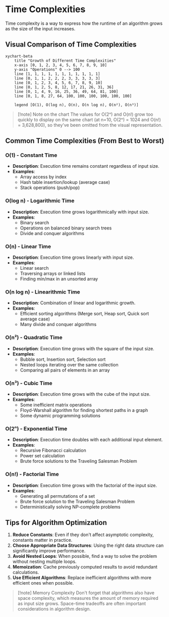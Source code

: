 # Time Complexities

Time complexity is a way to express how the runtime of an algorithm grows as the size of the input increases.

## Visual Comparison of Time Complexities

```mermaid
xychart-beta
    title "Growth of Different Time Complexities"
    x-axis [0, 1, 2, 3, 4, 5, 6, 7, 8, 9, 10]
    y-axis "Operations" 0 --> 100
    line [1, 1, 1, 1, 1, 1, 1, 1, 1, 1, 1]
    line [0, 1, 1, 2, 2, 2, 3, 3, 3, 3, 3]
    line [0, 1, 2, 3, 4, 5, 6, 7, 8, 9, 10]
    line [0, 1, 2, 5, 8, 12, 17, 21, 26, 31, 36]
    line [0, 1, 4, 9, 16, 25, 36, 49, 64, 81, 100]
    line [0, 1, 8, 27, 64, 100, 100, 100, 100, 100, 100]

    legend [O(1), O(log n), O(n), O(n log n), O(n²), O(n³)]
```

> [!note] Note on the chart
> The values for O(2ⁿ) and O(n!) grow too quickly to display on the same chart (at n=10, O(2ⁿ) = 1024 and O(n!) = 3,628,800), so they've been omitted from the visual representation.

## Common Time Complexities (From Best to Worst)

### O(1) - Constant Time

- **Description**: Execution time remains constant regardless of input size.
- **Examples**:
  - Array access by index
  - Hash table insertion/lookup (average case)
  - Stack operations (push/pop)

### O(log n) - Logarithmic Time

- **Description**: Execution time grows logarithmically with input size.
- **Examples**:
  - Binary search
  - Operations on balanced binary search trees
  - Divide and conquer algorithms

### O(n) - Linear Time

- **Description**: Execution time grows linearly with input size.
- **Examples**:
  - Linear search
  - Traversing arrays or linked lists
  - Finding min/max in an unsorted array

### O(n log n) - Linearithmic Time

- **Description**: Combination of linear and logarithmic growth.
- **Examples**:
  - Efficient sorting algorithms (Merge sort, Heap sort, Quick sort average case)
  - Many divide and conquer algorithms

### O(n²) - Quadratic Time

- **Description**: Execution time grows with the square of the input size.
- **Examples**:
  - Bubble sort, Insertion sort, Selection sort
  - Nested loops iterating over the same collection
  - Comparing all pairs of elements in an array

### O(n³) - Cubic Time

- **Description**: Execution time grows with the cube of the input size.
- **Examples**:
  - Some inefficient matrix operations
  - Floyd-Warshall algorithm for finding shortest paths in a graph
  - Some dynamic programming solutions

### O(2ⁿ) - Exponential Time

- **Description**: Execution time doubles with each additional input element.
- **Examples**:
  - Recursive Fibonacci calculation
  - Power set calculation
  - Brute force solutions to the Traveling Salesman Problem

### O(n!) - Factorial Time

- **Description**: Execution time grows with the factorial of the input size.
- **Examples**:
  - Generating all permutations of a set
  - Brute force solution to the Traveling Salesman Problem
  - Deterministically solving NP-complete problems

## Tips for Algorithm Optimization

1. **Reduce Constants**: Even if they don't affect asymptotic complexity, constants matter in practice.
2. **Choose Appropriate Data Structures**: Using the right data structure can significantly improve performance.
3. **Avoid Nested Loops**: When possible, find a way to solve the problem without nesting multiple loops.
4. **Memoization**: Cache previously computed results to avoid redundant calculations.
5. **Use Efficient Algorithms**: Replace inefficient algorithms with more efficient ones when possible.

> [!note] Memory Complexity
> Don't forget that algorithms also have space complexity, which measures the amount of memory required as input size grows. Space-time tradeoffs are often important considerations in algorithm design.
